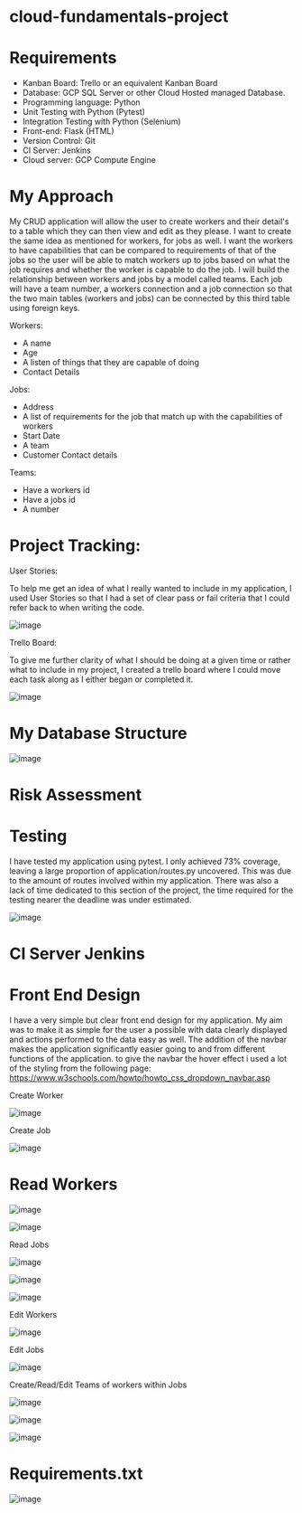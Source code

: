 # cloud-fundamentals-project

# Requirements

- Kanban Board: Trello or an equivalent Kanban Board
- Database: GCP SQL Server or other Cloud Hosted managed Database.
- Programming language: Python
- Unit Testing with Python (Pytest)
- Integration Testing with Python (Selenium)
- Front-end: Flask (HTML)
- Version Control: Git
- CI Server: Jenkins
- Cloud server: GCP Compute Engine

# My Approach

My CRUD application will allow the user to create workers and their detail's to a table which they can then view and edit as they please. I want to create the same idea as mentioned for workers, for jobs as well. I want the workers to have capabilities that can be compared to requirements of that of the jobs so the user will be able to match workers up to jobs based on what the job requires and whether the worker is capable to do the job. I will build the relationship between workers and jobs by a model called teams. Each job will have a team number, a workers connection and a job connection so that the two main tables (workers and jobs) can be connected by this third table using foreign keys.

Workers:
- A name
- Age
- A listen of things that they are capable of doing
- Contact Details

Jobs:
- Address
- A list of requirements for the job that match up with the capabilities of workers
- Start Date
- A team
- Customer Contact details

Teams:
- Have a workers id
- Have a jobs id
- A number 


# Project Tracking:
User Stories:

To help me get an idea of what I really wanted to include in my application, I used User Stories so that I had a set of clear pass or fail criteria that I could refer back to when writing the code.

![image](https://user-images.githubusercontent.com/80106830/111926916-a86f4200-8aa6-11eb-9e6c-55651897a1ae.png)


Trello Board:

To give me further clarity of what I should be doing at a given time or rather what to include in my project, I created a trello board where I could move each task along as I either began or completed it.


![image](https://user-images.githubusercontent.com/80106830/111927254-094b4a00-8aa8-11eb-9473-5ed353b17fc0.png)



# My Database Structure
![image](https://user-images.githubusercontent.com/80106830/111928127-ae672200-8aaa-11eb-973c-dac452e5b25d.png)


# Risk Assessment

# Testing

I have tested my application using pytest. I only achieved 73% coverage, leaving a large proportion of application/routes.py uncovered. This was due to the amount of routes involved within my application. There was also a lack of time dedicated to this section of the project, the time required for the testing nearer the deadline was under estimated.

![image](https://user-images.githubusercontent.com/80106830/111929471-4d414d80-8aae-11eb-99cf-9a6b585cdcfd.png)


# CI Server Jenkins









# Front End Design
I have a very simple but clear front end design for my application. My aim was to make it as simple for the user a possible with data clearly displayed and actions performed to the data easy as well. The addition of the navbar makes the application significantly easier going to and from different functions of the application. to give the navbar the hover effect i used a lot of the styling from the following page: https://www.w3schools.com/howto/howto_css_dropdown_navbar.asp

Create Worker

![image](https://user-images.githubusercontent.com/80106830/111923142-99cc5f00-8a95-11eb-8445-de80df4416ad.png)



Create Job

![image](https://user-images.githubusercontent.com/80106830/111923160-c08a9580-8a95-11eb-9775-86654a1de5c7.png)



# Read Workers
![image](https://user-images.githubusercontent.com/80106830/111923648-1102f280-8a98-11eb-88dd-d817b4825be6.png)

![image](https://user-images.githubusercontent.com/80106830/111923668-24ae5900-8a98-11eb-843c-c4fc0feaeecc.png)



Read Jobs 

![image](https://user-images.githubusercontent.com/80106830/111923713-5f17f600-8a98-11eb-9b43-650265bef0c5.png)

![image](https://user-images.githubusercontent.com/80106830/111923729-6fc86c00-8a98-11eb-9644-1608806b590c.png)

![image](https://user-images.githubusercontent.com/80106830/111923749-8a024a00-8a98-11eb-8dc6-5d39af4bac2d.png)



Edit Workers

![image](https://user-images.githubusercontent.com/80106830/111923772-af8f5380-8a98-11eb-81fd-a405eefa8df5.png)



Edit Jobs

![image](https://user-images.githubusercontent.com/80106830/111923796-cb92f500-8a98-11eb-9c98-85c87a35c7b8.png)



Create/Read/Edit Teams of workers within Jobs

![image](https://user-images.githubusercontent.com/80106830/111923809-e36a7900-8a98-11eb-9e09-1714f45bff0f.png)

![image](https://user-images.githubusercontent.com/80106830/111924248-6c82af80-8a9b-11eb-8462-35653c5c8fe4.png)

![image](https://user-images.githubusercontent.com/80106830/111923924-9f2ba880-8a99-11eb-8068-3588c8390975.png)


# Requirements.txt
![image](https://user-images.githubusercontent.com/80106830/111922721-3b9e7c80-8a93-11eb-9c49-09774ff570da.png)


 
